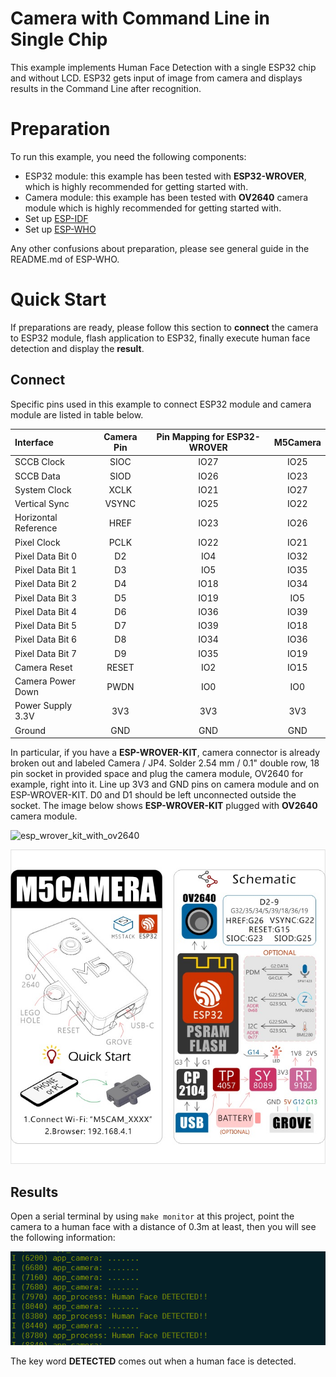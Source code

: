 # Camera with Command Line in Single Chip

This example implements Human Face Detection with a single ESP32 chip and without LCD. ESP32 gets input of image from camera and displays results in the Command Line after recognition.

# Preparation

To run this example, you need the following components:

* ESP32 module: this example has been tested with **ESP32-WROVER**, which is highly recommended for getting started with.
* Camera module: this example has been tested with **OV2640** camera module which is highly recommended for getting started with.
* Set up [ESP-IDF](https://github.com/espressif/esp-idf)
* Set up [ESP-WHO](https://github.com/espressif/esp-who)

Any other confusions about preparation, please see general guide in the README.md of ESP-WHO.


# Quick Start

If preparations are ready, please follow this section to **connect** the camera to ESP32 module, flash application to ESP32, finally execute human face detection and display the **result**.

## Connect
Specific pins used in this example to connect ESP32 module and camera module are listed in table below.

| **Interface** | Camera Pin | Pin Mapping for ESP32-WROVER | **M5Camera**
| :--- | :---: | :---: | :---: |
| SCCB Clock | SIOC | IO27 | IO25
| SCCB Data | SIOD | IO26 | IO23
| System Clock | XCLK | IO21 | IO27
| Vertical Sync | VSYNC | IO25 | IO22
| Horizontal Reference | HREF | IO23 | IO26
| Pixel Clock | PCLK | IO22 | IO21
| Pixel Data Bit 0 | D2 | IO4 | IO32
| Pixel Data Bit 1 | D3 | IO5 | IO35
| Pixel Data Bit 2 | D4 | IO18 | IO34
| Pixel Data Bit 3 | D5 | IO19 | IO5
| Pixel Data Bit 4 | D6 | IO36 | IO39
| Pixel Data Bit 5 | D7 | IO39 | IO18
| Pixel Data Bit 6 | D8 | IO34 | IO36
| Pixel Data Bit 7 | D9 | IO35 | IO19
| Camera Reset | RESET | IO2 | IO15
| Camera Power Down | PWDN | IO0 | IO0
| Power Supply 3.3V | 3V3 | 3V3 | 3V3
| Ground | GND | GND | GND


In particular, if you have a **ESP-WROVER-KIT**, camera connector is already broken out and labeled Camera / JP4. Solder 2.54 mm / 0.1" double row, 18 pin socket in provided space and plug the camera module, OV2640 for example, right into it. Line up 3V3 and GND pins on camera module and on ESP-WROVER-KIT. D0 and D1 should be left unconnected outside the socket. The image below shows **ESP-WROVER-KIT** plugged with **OV2640** camera module.

![esp_wrover_kit_with_ov2640](../../../img/esp_wrover_kit_with_ov2640.png)

![m5camera](../../../img/m5camera.jpg)

## Results

Open a serial terminal by using `make monitor` at this project, point the camera to a human face with a distance of 0.3m at least, then you will see the following information:

![detected](../../../img/detected.png)

The key word **DETECTED** comes out when a human face is detected.

